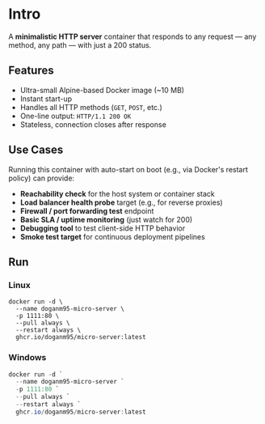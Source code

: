 # Intro

A **minimalistic HTTP server** container that responds to any request — any method, any path — with just a 200 status. 

## Features

- Ultra-small Alpine-based Docker image (~10 MB)
- Instant start-up
- Handles all HTTP methods (`GET`, `POST`, etc.)
- One-line output: `HTTP/1.1 200 OK`
- Stateless, connection closes after response

## Use Cases

Running this container with auto-start on boot (e.g., via Docker's restart policy) can provide:

- **Reachability check** for the host system or container stack
- **Load balancer health probe** target (e.g., for reverse proxies)
- **Firewall / port forwarding test** endpoint
- **Basic SLA / uptime monitoring** (just watch for 200)
- **Debugging tool** to test client-side HTTP behavior
- **Smoke test target** for continuous deployment pipelines

## Run

### Linux

```shell
docker run -d \
  --name doganm95-micro-server \
  -p 1111:80 \
  --pull always \
  --restart always \
  ghcr.io/doganm95/micro-server:latest
```

### Windows

```powershell
docker run -d `
  --name doganm95-micro-server `
  -p 1111:80 `
  --pull always `
  --restart always `
  ghcr.io/doganm95/micro-server:latest
```
